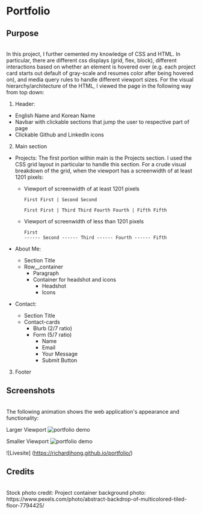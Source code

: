 # Portfolio

## Purpose
<br>
In this project, I further cemented my knowledge of CSS and HTML. In particular, there are different css displays (grid, flex, block), different interactions based on whether an element is hovered over (e.g. each project card starts out default of gray-scale and resumes color after being hovered on), and media query rules to handle different viewport sizes. For the visual hierarchy/architecture of the HTML, I viewed the page in the following way from top down:

1. Header:
  * English Name and Korean Name
  * Navbar with clickable sections that jump the user to respective part of page
  * Clickable Github and LinkedIn icons

2. Main section
  * Projects: The first portion within main is the Projects section. I used the CSS grid layout in particular to handle this section. For a crude visual breakdown of the grid, when the viewport has a screenwidth of at least 1201 pixels:
    - Viewport of screenwidth of at least 1201 pixels                          
            <pre><code>First First   | Second Second                
            First First   | Third Third
            Fourth Fourth | Fifth Fifth</code></pre>
    - Viewport of screenwidth of less than 1201 pixels
            <pre><code>First
            ------
            Second
            ------
            Third
            ------
            Fourth
            ------
            Fifth</code></pre>
    
  * About Me:
    - Section Title 
    - Row__container
      - Paragraph
      - Container for headshot and icons
        - Headshot
        - Icons

  * Contact: 
    - Section Title
    - Contact-cards
      - Blurb (2/7 ratio)
      - Form (5/7 ratio)
        - Name
        - Email
        - Your Message
        - Submit Button

3. Footer


## Screenshots
<br>
The following animation shows the web application's appearance and functionality:

Larger Viewport
![portfolio demo](./assets/images/Screenshots/larger_viewport.png)



Smaller Viewport
![portfolio demo](./assets/images/Screenshots/smaller_viewport.png)


![Livesite] (https://richardjhong.github.io/portfolio/)


## Credits
<br>
Stock photo credit:
Project container background photo: https://www.pexels.com/photo/abstract-backdrop-of-multicolored-tiled-floor-7794425/